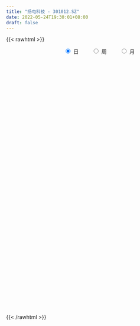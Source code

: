 ```yaml
---
title: "扬电科技 - 301012.SZ"
date: 2022-05-24T19:30:01+08:00
draft: false
---
```

{{< rawhtml >}}
    <div style="text-align: center">
        <label style="padding: 1rem;"><input style="margin-right: .5rem" type="radio" name="period" value="D" checked onclick="period_change(this)">日</label>
        <label style="padding: 1rem;"><input style="margin-right: .5rem" type="radio" name="period" value="W" onclick="period_change(this)">周</label>
        <label style="padding: 1rem;"><input style="margin-right: .5rem" type="radio" name="period" value="M" onclick="period_change(this)">月</label>
    </div>
    <div id="chart" style="height: 700px;"></div> 
    <script type="text/javascript">
        const D_v = [143900.14,116211.25,126401.83,94929.62,76653.16,77093.79,52822.18,48858.93,41041.97,36169.86,56477.79,61753.78,47436.04,22074.42,21219.68,37648.45,29619.94,44436.53,37160.94,24233.4,27175.3,17821.99,25323.84,27178.81,22012.95,19363.16,18751.81,16449.76,78122.87,100288.6,60754.14,56015.11,56605.85,35760.49,37232.15,63352.6,72353.15,47938.43,48293.23,41862.35,79172.33,78426.66,73593.91,55018.95,43973.96,40602.91,38774.18,41066.41,27732.24,23368.53,31635.35,19730.24,42132.68,40431.32,34692.53,23263.71,27248.14,24488.57,67867.35,75087.43,63926.79,43044.9,69515.2,51842.66,38876.84,46330.58,84875.74,116227.53,71704.43,56185.38,55254.19,44543.65,31715.92,30885.01,27147.43,47795.3,28936.54,20618.21,45985.13,37823.65,56658.94,40350.98,37652.91,32907.42,37990.74,72764.06,51093.21,46147.52,60986.96,37126.2,46437.59,37629.05,28355.86,46503.28,57349.12,42577.98,47185.8,57282.67,40878.0,79968.64,80924.21,62085.99,60611.01,90556.82,80221.75,71226.14,102716.0,87380.35,87535.76,60765.48,68520.78,69047.33,41475.79,44734.16,32529.42,31515.84,34416.0,40310.32,73612.47,96118.56,53117.44,61063.12,44457.99,34126.36,37127.57,40113.75,28592.74,33322.82,31044.57,23952.94,20660.3,24888.08,25672.15,23830.08,19100.87,15640.56,9798.03,11246.3,24997.52,21051.0,18200.49,18855.86,41049.42,29325.13,33866.88,51527.28,43083.2,29539.61,46956.59,43302.76,31631.92,26656.33,37633.09,41012.82,48128.05,47490.32,26594.57,29676.02,34350.6,27082.98,21262.3,29007.17,25340.07,22035.12,40141.53,31480.42,24332.3,20771.53,15851.62,22547.1,16699.0,16502.97,18164.31,15012.53,14921.48,15232.79,12013.88,15790.99,18900.7,23026.73,11735.35,20234.05,11428.11,14161.92,12162.44,11277.4,10714.59,10483.53,9935.0,14069.77,11056.5,12076.63,20380.25,33365.97,37429.01,37216.66,33176.51,20822.46,25104.04,14578.11,31440.86,20386.2,20672.93,30911.28,39282.44,34163.49,36495.67,37998.51,43048.52,44741.33,34183.53,29627.28,50560.02,44160.78,34173.5,56791.32,58633.64,35794.76,31715.3,25834.76,27097.14,20962.42,39790.92]
const D_histogram = [0.0,-0.5011473504,-0.3968583133,-0.5213263883,-0.8343157482,-1.2369595407,-1.4700215718,-1.5436556083,-1.4679546317,-1.422169642,-1.1631529292,-0.8622770884,-0.715172204,-0.5953905176,-0.4530863644,-0.2400472387,-0.1448477374,0.0539546414,0.1568645574,0.1671727187,0.1057868789,0.1055963373,0.0537460651,-0.0711882316,-0.0753873253,-0.1245055134,-0.2065648461,-0.1739595296,0.2425026888,0.6746747974,0.8135919464,0.9372279554,1.0592230077,1.0312940207,1.0154866561,1.0732845996,1.1806561554,1.1770627915,0.9505019783,0.8205992806,0.8396291061,0.7497931282,0.8258637907,0.6823033125,0.5592452252,0.3516908378,0.0776930943,-0.2224873682,-0.4668036931,-0.5342349652,-0.6904599836,-0.7142693778,-0.5305898099,-0.3940263118,-0.2314795736,-0.1332393981,-0.0024663208,-0.0256159021,0.2399960553,0.482378274,0.6823806693,0.6724874813,0.8554151946,0.809528766,0.7456010157,0.428763348,0.6644022061,0.9299855627,0.8996480858,0.5292725112,0.3715102446,0.1067314118,-0.1484473617,-0.3998098948,-0.5379065265,-0.5284069144,-0.626913951,-0.6426158654,-0.4926845751,-0.3513882794,-0.101756599,-0.0110316794,0.0173866859,0.0892837714,-0.0893624335,0.146170781,0.2051613303,0.2862082285,0.3144095634,0.3232158664,0.2467130081,0.1736737015,0.0330138983,0.1094319867,0.2889943993,0.2983554654,0.380075209,0.3447128033,0.1663492158,0.5835892482,0.8376923816,0.8838978245,0.8768618135,1.1869648717,1.4113441893,2.2139851658,2.77667635,3.0378847614,2.521516328,1.8816792342,1.3955686188,0.4734797857,-0.2632575862,-0.9948770802,-1.4693516354,-1.7359622031,-1.8110545899,-1.8828510696,-1.5522713795,-0.8731196432,-0.5102429101,-0.2934209867,-0.5207822108,-0.8892795607,-1.1892561493,-1.1272937589,-1.2485952363,-1.3825951397,-1.5150102551,-1.6277668528,-1.5587432546,-1.5083025524,-1.5343011209,-1.5600501879,-1.4559291885,-1.4139104924,-1.2754410906,-1.1636479534,-0.9323288151,-0.7424400153,-0.6281668177,-0.4136607024,-0.1421716299,-0.1475221332,-0.3525195871,-0.1381225121,0.1225407402,0.2371513502,0.5134784912,0.5775012295,0.5419908967,0.5956309962,0.8092396782,0.9999029947,1.2587948359,1.1090866476,0.9110958237,0.8516079474,0.6782532309,0.5187558915,0.3190909431,0.3395912607,0.1886753949,0.1141860571,-0.2112198304,-0.2942920333,-0.387280781,-0.406226971,-0.4188759698,-0.4909074631,-0.5653397635,-0.6443636066,-0.7582172211,-0.8002489251,-0.7422911056,-0.653570482,-0.665898822,-0.7655065109,-0.7472906957,-0.5787063551,-0.4157174309,-0.1625855263,-0.026322291,0.0964685427,0.1360202467,0.1375765773,0.1053694893,0.020971526,0.0330460206,0.0666780458,0.0348470653,0.0845726407,0.1749714744,0.3525812513,0.5951223177,0.6395052935,0.6329558736,0.5704604068,0.2481754756,-0.0161970336,-0.0081495295,-0.0093214884,-0.0403890047,0.1063806611,0.2961797104,0.3526844525,0.32952235,0.4160829227,0.5073449419,0.6994063373,0.7404911176,0.7875364442,0.6576645545,0.5304738144,0.4358853064,0.4949653209,0.6805215474,0.7226700099,0.6104754075,0.5029259505,0.4219249302,0.2849054907,0.2041857125]
const D_fast = [0.0,-0.626434188,-0.6213597292,-0.8761594013,-1.3977276983,-2.1096113759,-2.7101788,-3.1697267386,-3.4610144199,-3.7707718406,-3.8025433601,-3.7172367915,-3.7489249581,-3.7779909011,-3.748958339,-3.5959310229,-3.536943456,-3.3246524168,-3.1825263615,-3.1304250205,-3.1653641407,-3.1391555978,-3.1775693538,-3.3203007084,-3.3433466334,-3.4235911999,-3.5572917441,-3.56817631,-3.0910884195,-2.4902476115,-2.1479324758,-1.789989478,-1.4031886738,-1.1732941556,-0.9352298561,-0.6091107628,-0.2065751681,0.0840971659,0.0951618472,0.1704089697,0.3993460717,0.4969583759,0.779494986,0.806510336,0.823263555,0.703631877,0.4490574071,0.0932551026,-0.2677621457,-0.468752159,-0.7975921734,-0.999968912,-0.9489367965,-0.9108798765,-0.8062030317,-0.7412727056,-0.6111162085,-0.6406697654,-0.3150587941,0.047917993,0.4185155557,0.576744238,0.97352575,1.1300215129,1.2524940165,1.0428471857,1.4445865955,1.9426663427,2.1372408872,1.8991834405,1.834298735,1.5962027551,1.3039121412,0.9525971344,0.6800238711,0.5574217546,0.3021862302,0.1258303495,0.152590496,0.2060397219,0.4302322525,0.5181992522,0.550964289,0.6451823174,0.4441955041,0.7162714139,0.8265522958,0.9791512511,1.0859549768,1.1755652465,1.1607406401,1.1311197589,0.9987134302,1.1024895154,1.3543005278,1.4382504603,1.6149890062,1.6658048013,1.5290285176,2.0921658622,2.555692091,2.82287199,3.0350514323,3.6418957084,4.2191110734,5.5752483414,6.832108613,7.8527882148,7.9667988634,7.7973815782,7.6601631174,6.8564442308,6.0538924624,5.0735536983,4.2317412342,3.5311401158,3.0032840815,2.4607748343,2.4032866796,2.8641585051,3.0994745107,3.2429411874,2.8853844105,2.2945671705,1.6972765445,1.4774154952,1.0439652087,0.5643165204,0.0531488413,-0.4665494696,-0.7872116851,-1.113846621,-1.5234204697,-1.9391820837,-2.1990433815,-2.5105023084,-2.6908931793,-2.8700120305,-2.8717750959,-2.8674962999,-2.9102648067,-2.799173867,-2.5632277021,-2.6054587386,-2.8985860893,-2.7187196423,-2.427421205,-2.2535227574,-1.8488259936,-1.6404279479,-1.5404405566,-1.3378927081,-0.9219741064,-0.4813350412,0.0922555089,0.2198189825,0.2496021145,0.4030162251,0.3992248163,0.3694164497,0.2495242372,0.3549223699,0.2511753529,0.2052325293,-0.1729783158,-0.329623527,-0.5194324699,-0.6399354027,-0.757303394,-0.952061753,-1.1678289943,-1.407943739,-1.7113516588,-1.9534455941,-2.0810605509,-2.1557325479,-2.3345355933,-2.62551991,-2.7941267687,-2.7702190168,-2.7111594504,-2.4986739273,-2.3689912648,-2.2220832954,-2.1485265297,-2.1125760548,-2.1184407705,-2.1975958523,-2.1772598525,-2.126958316,-2.1500775301,-2.0792087945,-1.9450670922,-1.6793120025,-1.2879903567,-1.0837310575,-0.932041509,-0.8519218741,-1.1121629364,-1.380584704,-1.3745745822,-1.3780769132,-1.4192416807,-1.2458768497,-0.9820328727,-0.8373570176,-0.7781385326,-0.5875572291,-0.3694589745,-0.0025459947,0.2236615649,0.4675910026,0.5021352515,0.507562965,0.5219457837,0.7047671284,1.0604537417,1.2832697067,1.3236939561,1.3418759868,1.366356199,1.3005631322,1.2708897821]
const D_slow = [0.0,-0.1252868376,-0.2245014159,-0.354833013,-0.5634119501,-0.8726518352,-1.2401572282,-1.6260711303,-1.9930597882,-2.3486021987,-2.639390431,-2.8549597031,-3.0337527541,-3.1826003835,-3.2958719746,-3.3558837843,-3.3920957186,-3.3786070583,-3.3393909189,-3.2975977392,-3.2711510195,-3.2447519352,-3.2313154189,-3.2491124768,-3.2679593081,-3.2990856865,-3.350726898,-3.3942167804,-3.3335911082,-3.1649224089,-2.9615244223,-2.7272174334,-2.4624116815,-2.2045881763,-1.9507165123,-1.6823953624,-1.3872313235,-1.0929656256,-0.8553401311,-0.6501903109,-0.4402830344,-0.2528347523,-0.0463688047,0.1242070235,0.2640183298,0.3519410392,0.3713643128,0.3157424708,0.1990415475,0.0654828062,-0.1071321897,-0.2856995342,-0.4183469866,-0.5168535646,-0.574723458,-0.6080333075,-0.6086498877,-0.6150538633,-0.5550548494,-0.4344602809,-0.2638651136,-0.0957432433,0.1181105554,0.3204927469,0.5068930008,0.6140838378,0.7801843893,1.01268078,1.2375928014,1.3699109293,1.4627884904,1.4894713434,1.4523595029,1.3524070292,1.2179303976,1.085828669,0.9291001812,0.7684462149,0.6452750711,0.5574280013,0.5319888515,0.5292309317,0.5335776031,0.555898546,0.5335579376,0.5701006329,0.6213909654,0.6929430226,0.7715454134,0.85234938,0.914027632,0.9574460574,0.965699532,0.9930575287,1.0653061285,1.1398949949,1.2349137971,1.3210919979,1.3626793019,1.5085766139,1.7179997093,1.9389741655,2.1581896188,2.4549308368,2.8077668841,3.3612631755,4.055432263,4.8149034534,5.4452825354,5.915702344,6.2645944986,6.3829644451,6.3171500485,6.0684307785,5.7010928696,5.2671023189,4.8143386714,4.343625904,3.9555580591,3.7372781483,3.6097174208,3.5363621741,3.4061666214,3.1838467312,2.8865326939,2.6047092541,2.2925604451,1.9469116601,1.5681590964,1.1612173832,0.7715315695,0.3944559314,0.0108806512,-0.3791318958,-0.7431141929,-1.096591816,-1.4154520887,-1.706364077,-1.9394462808,-2.1250562846,-2.282097989,-2.3855131646,-2.4210560721,-2.4579366054,-2.5460665022,-2.5805971302,-2.5499619452,-2.4906741076,-2.3623044848,-2.2179291774,-2.0824314533,-1.9335237042,-1.7312137847,-1.481238036,-1.166539327,-0.8892676651,-0.6614937092,-0.4485917223,-0.2790284146,-0.1493394417,-0.0695667059,0.0153311092,0.062499958,0.0910464722,0.0382415146,-0.0353314937,-0.1321516889,-0.2337084317,-0.3384274241,-0.4611542899,-0.6024892308,-0.7635801324,-0.9531344377,-1.153196669,-1.3387694454,-1.5021620659,-1.6686367714,-1.8600133991,-2.046836073,-2.1915126618,-2.2954420195,-2.3360884011,-2.3426689738,-2.3185518381,-2.2845467765,-2.2501526321,-2.2238102598,-2.2185673783,-2.2103058731,-2.1936363617,-2.1849245954,-2.1637814352,-2.1200385666,-2.0318932538,-1.8831126744,-1.723236351,-1.5649973826,-1.4223822809,-1.360338412,-1.3643876704,-1.3664250528,-1.3687554249,-1.378852676,-1.3522575108,-1.2782125831,-1.19004147,-1.1076608825,-1.0036401518,-0.8768039164,-0.701952332,-0.5168295527,-0.3199454416,-0.155529303,-0.0229108494,0.0860604772,0.2098018075,0.3799321943,0.5605996968,0.7132185486,0.8389500363,0.9444312688,1.0156576415,1.0667040696]
const D_data = [['2021-06-22', 40.0918, 48.7428, 38.1161, 57.8727],['2021-06-23', 42.9056, 40.89, 40.3113, 44.7815],['2021-06-24', 39.0341, 47.0166, 39.0341, 47.7749],['2021-06-25', 42.4067, 43.6839, 40.3213, 45.4001],['2021-06-28', 41.828, 39.523, 38.9443, 42.5664],['2021-06-29', 38.1561, 35.5219, 35.3422, 38.2758],['2021-06-30', 35.7314, 34.6837, 34.1848, 35.7314],['2021-07-01', 34.4342, 34.4342, 33.4364, 35.3921],['2021-07-02', 34.524, 34.8433, 33.6061, 35.3722],['2021-07-05', 34.524, 33.3267, 33.1371, 34.524],['2021-07-06', 33.187, 35.432, 33.187, 36.1804],['2021-07-07', 34.7336, 36.2702, 34.4841, 37.3778],['2021-07-08', 35.2724, 34.5041, 33.7557, 35.7813],['2021-07-09', 33.9453, 33.9154, 33.7657, 34.2946],['2021-07-12', 33.6659, 34.0251, 33.6659, 34.1948],['2021-07-13', 34.0251, 35.1227, 33.8555, 35.2125],['2021-07-14', 34.8034, 33.8455, 33.8356, 34.8034],['2021-07-15', 33.8455, 35.4221, 33.626, 35.6216],['2021-07-16', 35.0529, 34.6438, 34.524, 36.3301],['2021-07-19', 34.3943, 33.4464, 33.2568, 34.3943],['2021-07-20', 33.5362, 32.0495, 31.83, 33.646],['2021-07-21', 32.0395, 32.269, 31.8799, 32.728],['2021-07-22', 32.3788, 31.0816, 31.0317, 32.3788],['2021-07-23', 31.3011, 29.2157, 29.1159, 31.3011],['2021-07-26', 28.9563, 29.8543, 28.9463, 30.1038],['2021-07-27', 30.2335, 28.5971, 28.4973, 30.7124],['2021-07-28', 27.9485, 27.2201, 26.0726, 28.2079],['2021-07-29', 27.2301, 27.8886, 27.2301, 28.2279],['2021-07-30', 27.749, 33.4664, 27.729, 33.4664],['2021-08-02', 34.0551, 35.8711, 32.2491, 38.7647],['2021-08-03', 34.3045, 33.9054, 32.9276, 34.6238],['2021-08-04', 33.6959, 34.7236, 33.2269, 35.921],['2021-08-05', 33.9254, 35.8012, 32.9475, 36.38],['2021-08-06', 35.4221, 34.6837, 33.9553, 35.452],['2021-08-09', 34.993, 35.2425, 33.6859, 35.8112],['2021-08-10', 34.9132, 36.8589, 34.9132, 38.6949],['2021-08-11', 36.1704, 38.615, 35.1427, 39.7925],['2021-08-12', 37.9066, 38.2758, 37.1084, 38.6749],['2021-08-13', 37.8068, 35.5717, 35.5019, 39.1938],['2021-08-16', 34.7535, 36.4199, 33.9054, 36.5596],['2021-08-17', 35.921, 38.5751, 35.5219, 39.5729],['2021-08-18', 38.1261, 37.6073, 37.5274, 43.7039],['2021-08-19', 37.1782, 40.2614, 35.921, 40.5707],['2021-08-20', 38.5751, 37.9365, 37.6971, 39.6927],['2021-08-23', 37.6172, 37.9964, 36.1704, 37.9964],['2021-08-24', 37.9964, 36.4498, 36.2902, 39.0341],['2021-08-25', 36.3201, 34.534, 34.4941, 36.38],['2021-08-26', 34.4243, 32.6382, 32.6182, 35.1726],['2021-08-27', 31.9397, 31.6204, 31.5905, 33.2169],['2021-08-30', 31.4907, 32.6083, 31.2912, 32.728],['2021-08-31', 32.6083, 30.3931, 30.0938, 33.0174],['2021-09-01', 30.2435, 30.9719, 30.0339, 31.0617],['2021-09-02', 30.912, 33.4564, 30.6127, 33.4963],['2021-09-03', 32.9276, 33.2967, 32.4586, 35.4121],['2021-09-06', 33.4265, 34.105, 33.4265, 36.5795],['2021-09-07', 33.3267, 33.7757, 33.1072, 34.2746],['2021-09-08', 33.7757, 34.6637, 33.2668, 35.4221],['2021-09-09', 34.2247, 32.9276, 32.8378, 34.3544],['2021-09-10', 32.9375, 37.2081, 32.9375, 37.8966],['2021-09-13', 35.9409, 38.5153, 35.472, 39.9122],['2021-09-14', 39.6029, 39.6029, 37.2281, 40.9],['2021-09-15', 38.0663, 38.0064, 37.3179, 39.1439],['2021-09-16', 37.4476, 41.5087, 37.2181, 42.4067],['2021-09-17', 40.4111, 39.7126, 38.9244, 42.9655],['2021-09-22', 38.9144, 39.8723, 37.6971, 41.7881],['2021-09-23', 39.9122, 36.2203, 36.0208, 40.4111],['2021-09-24', 36.2203, 43.4644, 35.4221, 43.4644],['2021-09-27', 43.4644, 45.9689, 41.4688, 51.836],['2021-09-28', 45.011, 43.7937, 42.2471, 46.3381],['2021-09-29', 42.257, 39.2038, 38.9244, 42.4267],['2021-09-30', 39.8324, 40.9998, 38.3157, 42.3668],['2021-10-08', 40.9998, 38.9144, 38.2359, 41.5685],['2021-10-11', 38.9842, 37.8168, 36.1305, 39.1239],['2021-10-12', 37.8567, 36.4698, 35.5817, 38.1361],['2021-10-13', 36.2203, 36.6394, 35.7414, 37.0285],['2021-10-14', 36.5197, 37.8767, 33.9553, 37.8767],['2021-10-15', 37.8667, 35.9609, 35.9509, 37.8966],['2021-10-18', 35.7015, 36.3001, 35.5717, 37.278],['2021-10-19', 36.0208, 38.3856, 36.0208, 38.4754],['2021-10-20', 37.7769, 38.8146, 37.6172, 39.2636],['2021-10-21', 38.8346, 41.1295, 38.166, 41.4688],['2021-10-22', 40.2714, 40.0918, 39.533, 42.3867],['2021-10-25', 40.1816, 39.7126, 39.6129, 41.6284],['2021-10-26', 39.2636, 40.6506, 38.4155, 40.7903],['2021-10-27', 40.1716, 37.2979, 37.1483, 40.2115],['2021-10-28', 37.1183, 42.746, 37.0385, 43.7537],['2021-10-29', 42.1273, 41.5586, 40.1417, 43.1551],['2021-11-01', 41.5486, 42.5065, 39.9122, 42.5065],['2021-11-02', 41.7781, 42.4865, 41.0696, 44.2327],['2021-11-03', 41.7082, 42.716, 39.9222, 42.716],['2021-11-04', 43.5642, 41.818, 41.6683, 44.5021],['2021-11-05', 41.1594, 41.7581, 40.5707, 43.0054],['2021-11-08', 41.4887, 40.5508, 39.9321, 41.4887],['2021-11-09', 40.9399, 43.2948, 40.5707, 43.3047],['2021-11-10', 42.9056, 45.5897, 42.5564, 45.7394],['2021-11-11', 44.9012, 44.3624, 44.083, 45.5897],['2021-11-12', 44.4123, 45.9589, 44.4123, 46.4777],['2021-11-15', 45.6995, 45.0908, 45.0908, 48.9922],['2021-11-16', 44.2227, 43.1151, 42.1473, 44.9012],['2021-11-17', 42.8158, 51.7362, 42.4067, 51.7362],['2021-11-18', 51.9058, 52.3149, 50.3393, 54.3105],['2021-11-19', 52.3848, 51.4768, 49.2916, 53.7817],['2021-11-22', 51.7062, 51.9158, 50.1896, 54.7496],['2021-11-23', 51.3869, 57.8727, 49.9002, 62.2331],['2021-11-24', 57.8727, 59.6687, 56.5256, 64.8573],['2021-11-25', 62.3628, 71.6025, 60.0878, 71.6025],['2021-11-26', 71.8419, 74.8354, 67.5314, 84.6937],['2021-11-29', 73.169, 76.2622, 69.5769, 79.8144],['2021-11-30', 74.7555, 68.7887, 67.0525, 74.7555],['2021-12-01', 67.1622, 66.6833, 65.7354, 68.4394],['2021-12-02', 66.1245, 67.741, 63.9892, 67.8008],['2021-12-03', 66.2143, 60.1078, 59.8284, 66.354],['2021-12-06', 59.0301, 58.9204, 58.0224, 60.7563],['2021-12-07', 59.2995, 55.3782, 54.4203, 59.2995],['2021-12-08', 55.5278, 55.1786, 54.8793, 56.366],['2021-12-09', 55.2784, 55.2684, 54.4901, 55.9669],['2021-12-10', 54.8992, 56.0367, 54.8892, 56.2463],['2021-12-13', 57.0744, 54.8493, 53.183, 57.0844],['2021-12-14', 55.2385, 59.8084, 55.2385, 59.8683],['2021-12-15', 59.4592, 66.4937, 57.8427, 69.7466],['2021-12-16', 64.4981, 65.3263, 61.8639, 65.436],['2021-12-17', 63.8595, 65.2564, 63.6899, 71.5426],['2021-12-20', 64.2686, 59.8284, 57.9924, 64.2686],['2021-12-21', 58.8705, 56.346, 55.8771, 59.7486],['2021-12-22', 56.5256, 54.989, 54.9092, 57.3438],['2021-12-23', 54.989, 58.3416, 53.8815, 58.4714],['2021-12-24', 57.8727, 55.2784, 55.2784, 58.2718],['2021-12-27', 55.0589, 53.6719, 45.899, 57.4736],['2021-12-28', 53.7717, 52.0555, 51.0876, 54.8394],['2021-12-29', 52.1453, 50.5687, 50.4889, 52.5344],['2021-12-30', 50.9778, 51.5865, 50.6885, 52.0655],['2021-12-31', 52.4845, 50.5288, 49.99, 52.4845],['2022-01-04', 50.5887, 48.4434, 48.2938, 51.0776],['2022-01-05', 48.5033, 47.0365, 45.9489, 48.6131],['2022-01-06', 46.4777, 47.5853, 46.4777, 48.5432],['2022-01-07', 47.8946, 45.919, 45.7094, 48.0443],['2022-01-10', 45.919, 46.358, 45.4999, 46.4478],['2022-01-11', 46.3381, 45.4999, 45.2305, 46.6075],['2022-01-12', 46.8669, 46.827, 46.2582, 48.7927],['2022-01-13', 46.797, 46.4877, 46.0587, 47.725],['2022-01-14', 46.8968, 45.4999, 45.3203, 47.3758],['2022-01-17', 45.4001, 46.8968, 45.2006, 47.3658],['2022-01-18', 46.817, 48.3636, 46.0088, 49.7605],['2022-01-19', 47.2161, 45.1507, 44.6318, 47.4656],['2022-01-20', 44.6917, 41.5187, 40.7903, 44.9012],['2022-01-21', 41.4887, 46.2383, 40.1118, 47.715],['2022-01-24', 47.3359, 47.735, 44.4322, 49.7705],['2022-01-25', 47.8148, 46.7072, 45.899, 48.6929],['2022-01-26', 46.9866, 49.7505, 46.1984, 50.7783],['2022-01-27', 48.7428, 48.1241, 47.4955, 51.2772],['2022-01-28', 47.0166, 47.0964, 44.4622, 49.2417],['2022-02-07', 48.1341, 48.4334, 48.1341, 49.7106],['2022-02-08', 47.9445, 51.4668, 46.7472, 52.4546],['2022-02-09', 50.7384, 52.7739, 49.9002, 53.5622],['2022-02-10', 52.1153, 55.5678, 51.2473, 56.2363],['2022-02-11', 54.6797, 51.5466, 51.3869, 56.6753],['2022-02-14', 50.1596, 50.6985, 48.8924, 52.6741],['2022-02-15', 50.8781, 52.3648, 50.8781, 53.5821],['2022-02-16', 52.3648, 50.8681, 49.1219, 52.5843],['2022-02-17', 50.4191, 50.5887, 49.7306, 51.9856],['2022-02-18', 49.7406, 49.4313, 48.5232, 50.3792],['2022-02-21', 49.7007, 51.9657, 49.1918, 52.2351],['2022-02-22', 51.1674, 49.6807, 49.5011, 51.5167],['2022-02-23', 49.8004, 50.1596, 49.3514, 50.6386],['2022-02-24', 49.4911, 45.899, 44.6418, 51.6863],['2022-02-25', 46.3879, 47.6252, 46.1385, 50.5388],['2022-02-28', 48.8924, 46.7372, 45.7394, 48.9423],['2022-03-01', 46.9966, 47.0166, 46.6174, 48.6629],['2022-03-02', 46.6474, 46.6374, 45.7793, 47.2261],['2022-03-03', 47.4456, 45.2405, 45.001, 47.5953],['2022-03-04', 45.4799, 44.3125, 44.093, 45.8491],['2022-03-07', 43.7837, 43.2548, 42.9555, 44.4422],['2022-03-08', 43.5342, 41.6085, 40.9699, 43.9932],['2022-03-09', 41.9078, 41.3091, 39.4233, 42.3468],['2022-03-10', 41.9178, 41.808, 41.5087, 42.7559],['2022-03-11', 40.91, 41.828, 40.3213, 41.9677],['2022-03-14', 41.7082, 40.012, 40.012, 41.7082],['2022-03-15', 40.3712, 37.7869, 37.1183, 40.4809],['2022-03-16', 39.4133, 38.1561, 36.5197, 39.4133],['2022-03-17', 38.2558, 39.7126, 38.2558, 40.5508],['2022-03-18', 39.3634, 39.8224, 39.1539, 40.0918],['2022-03-21', 39.9521, 41.5187, 39.3933, 41.808],['2022-03-22', 41.4089, 40.7005, 40.4111, 41.4588],['2022-03-23', 40.451, 40.93, 40.451, 41.798],['2022-03-24', 40.2614, 40.0918, 39.8224, 40.91],['2022-03-25', 40.0918, 39.5131, 39.3135, 40.7903],['2022-03-28', 39.1139, 38.7847, 37.9166, 39.5131],['2022-03-29', 39.3035, 37.5474, 37.3179, 39.3035],['2022-03-30', 37.4875, 38.2658, 37.4875, 38.8944],['2022-03-31', 38.2658, 38.3856, 36.9188, 39.3933],['2022-04-01', 38.0862, 37.2979, 37.2979, 38.7248],['2022-04-06', 37.2181, 38.1062, 36.5197, 38.2259],['2022-04-07', 37.8667, 38.7947, 37.6073, 39.084],['2022-04-08', 39.0341, 40.5308, 38.3756, 41.3191],['2022-04-11', 40.0319, 42.5863, 37.5973, 42.6063],['2022-04-12', 40.91, 41.1195, 39.1638, 41.7082],['2022-04-13', 40.012, 40.8601, 39.8124, 42.4267],['2022-04-14', 40.5707, 40.2415, 39.9621, 41.8779],['2022-04-15', 40.1616, 36.0706, 35.9709, 40.2115],['2022-04-18', 35.911, 35.1028, 33.9353, 35.911],['2022-04-19', 34.9232, 37.6172, 34.8433, 40.91],['2022-04-20', 37.1982, 37.3179, 36.9387, 38.5153],['2022-04-21', 37.3279, 36.6394, 36.4199, 38.8046],['2022-04-22', 36.6793, 39.0142, 36.6793, 39.6129],['2022-04-25', 38.2858, 40.441, 38.1361, 40.7703],['2022-04-26', 39.1738, 39.523, 38.4155, 40.6107],['2022-04-27', 37.4177, 38.7248, 31.9697, 39.7925],['2022-04-28', 39.0142, 40.4211, 38.0663, 40.7903],['2022-04-29', 40.8202, 41.1994, 39.2536, 42.4666],['2022-05-05', 41.3291, 43.6041, 40.4909, 44.4821],['2022-05-06', 42.2071, 42.8358, 41.5785, 43.3147],['2022-05-09', 42.1074, 43.7039, 41.9078, 43.7039],['2022-05-10', 42.9655, 41.808, 41.7781, 45.46],['2022-05-11', 40.91, 41.6085, 40.5907, 43.4544],['2022-05-12', 40.92, 41.808, 39.9321, 42.257],['2022-05-13', 41.808, 44.0331, 41.0198, 45.0509],['2022-05-16', 44.4023, 46.797, 42.726, 47.4456],['2022-05-17', 46.0786, 46.2483, 44.7515, 46.4977],['2022-05-18', 46.0, 44.75, 44.73, 47.37],['2022-05-19', 43.88, 44.77, 43.15, 45.59],['2022-05-20', 44.79, 45.09, 43.38, 45.36],['2022-05-23', 44.87, 44.22, 44.0, 44.94],['2022-05-24', 44.22, 44.68, 43.56, 46.49]]
const W_v = [481442.84,296470.03,223911.89,170085.54,121733.34,154700.55,309424.1899999999,269169.56,328074.2,192149.7,157298.12,177560.3,303416.98,170083.16,299371.53,44543.65,166480.2,201436.91,232408.34,228327.32,221972.04,321139.51,405331.72,373249.7,184671.21,324221.91,184418.41,133868.71,84243.66,85293.34,174624.57,194514.08,200920.61,138966.47,148004.31,100201.55,79834.08,81467.65,69263.92,56259.39,65822.85,153748.68,117989.38,190988.63,78924.86,215312.9,179075.6,60753.34]
const W_histogram = [0.0,-0.5641864387,-0.9461624983,-1.0860511136,-1.4572889337,-1.3330711925,-1.0953693659,-0.8175172239,-0.4329558976,-0.5546786256,-0.476028963,-0.1321888864,0.2703589531,0.7675850275,0.8996225659,0.8179946153,0.5494598583,0.6287100993,0.7503412149,0.809573433,1.0800986168,1.5504692426,3.2564594764,3.2094868777,2.7390113822,2.8697006238,2.1386443371,1.2345756972,0.2755668997,-0.4007918873,-0.7897528466,-0.9687494583,-0.7753137803,-0.775812751,-0.8763393897,-1.1284419979,-1.4069081153,-1.653531808,-1.7552462277,-1.8784318088,-1.6566511658,-1.717458311,-1.4757907417,-1.1022421853,-0.6981261148,-0.3224665162,0.0074393864,0.1977424594]
const W_fast = [0.0,-0.7052330484,-1.3237497326,-1.7351511263,-2.4707111798,-2.6797612367,-2.7159017516,-2.6424289156,-2.3661065636,-2.6264989481,-2.6668565262,-2.3560636712,-1.8859260934,-1.1968037621,-0.8398605822,-0.7169898791,-0.8481596715,-0.6117319057,-0.3025154863,-0.04088991,0.499659928,1.3576478645,3.8777529673,4.6331520881,4.8474294382,5.6955438357,5.4991486333,4.9037239177,4.0136068451,3.2370500863,2.6506509153,2.229466939,2.229074172,2.0346220135,1.7150105273,1.1807974196,0.5506042735,-0.1094023712,-0.6499283478,-1.2427218811,-1.4351040296,-1.9252757525,-2.0525558687,-1.9545678586,-1.7249833167,-1.4299403473,-1.098174598,-0.8584359102]
const W_slow = [0.0,-0.1410466097,-0.3775872343,-0.6491000127,-1.0134222461,-1.3466900442,-1.6205323857,-1.8249116917,-1.9331506661,-2.0718203225,-2.1908275632,-2.2238747848,-2.1562850465,-1.9643887897,-1.7394831482,-1.5349844944,-1.3976195298,-1.240442005,-1.0528567012,-0.850463343,-0.5804386888,-0.1928213781,0.621293491,1.4236652104,2.108418056,2.8258432119,3.3605042962,3.6691482205,3.7380399454,3.6378419736,3.4404037619,3.1982163973,3.0043879523,2.8104347645,2.5913499171,2.3092394176,1.9575123888,1.5441294368,1.1053178799,0.6357099277,0.2215471362,-0.2078174415,-0.576765127,-0.8523256733,-1.026857202,-1.107473831,-1.1056139844,-1.0561783696]
const W_data = [['2021-06-25', 40.0918, 43.6839, 38.1161, 57.8727],['2021-07-02', 41.828, 34.8433, 33.4364, 42.5664],['2021-07-09', 34.524, 33.9154, 33.1371, 37.3778],['2021-07-16', 33.6659, 34.6438, 33.626, 36.3301],['2021-07-23', 34.3943, 29.2157, 29.1159, 34.3943],['2021-07-30', 28.9563, 33.4664, 26.0726, 33.4664],['2021-08-06', 34.0551, 34.6837, 32.2491, 38.7647],['2021-08-13', 34.993, 35.5717, 33.6859, 39.7925],['2021-08-20', 34.7535, 37.9365, 33.9054, 43.7039],['2021-08-27', 37.6172, 31.6204, 31.5905, 39.0341],['2021-09-03', 31.4907, 33.2967, 30.0339, 35.4121],['2021-09-10', 33.4265, 37.2081, 32.8378, 37.8966],['2021-09-17', 35.9409, 39.7126, 35.472, 42.9655],['2021-09-24', 38.9144, 43.4644, 35.4221, 43.4644],['2021-09-30', 43.4644, 40.9998, 38.3157, 51.836],['2021-10-08', 40.9998, 38.9144, 38.2359, 41.5685],['2021-10-15', 38.9842, 35.9609, 33.9553, 39.1239],['2021-10-22', 35.7015, 40.0918, 35.5717, 42.3867],['2021-10-29', 40.1816, 41.5586, 37.0385, 43.7537],['2021-11-05', 41.5486, 41.7581, 39.9122, 44.5021],['2021-11-12', 41.4887, 45.9589, 39.9321, 46.4777],['2021-11-19', 45.6995, 51.4768, 42.1473, 54.3105],['2021-11-26', 51.7062, 74.8354, 49.9002, 84.6937],['2021-12-03', 73.169, 60.1078, 59.8284, 79.8144],['2021-12-10', 59.0301, 56.0367, 54.4203, 60.7563],['2021-12-17', 57.0744, 65.2564, 53.183, 71.5426],['2021-12-24', 64.2686, 55.2784, 53.8815, 64.2686],['2021-12-31', 55.0589, 50.5288, 45.899, 57.4736],['2022-01-07', 50.5887, 45.919, 45.7094, 51.0776],['2022-01-14', 45.919, 45.4999, 45.2305, 48.7927],['2022-01-21', 45.4001, 46.2383, 40.1118, 49.7605],['2022-01-28', 47.3359, 47.0964, 44.4322, 51.2772],['2022-02-11', 48.1341, 51.5466, 46.7472, 56.6753],['2022-02-18', 50.1596, 49.4313, 48.5232, 53.5821],['2022-02-25', 49.7007, 47.6252, 44.6418, 52.2351],['2022-03-04', 48.8924, 44.3125, 44.093, 48.9423],['2022-03-11', 43.7837, 41.828, 39.4233, 44.4422],['2022-03-18', 41.7082, 39.8224, 36.5197, 41.7082],['2022-03-25', 39.9521, 39.5131, 39.3135, 41.808],['2022-04-01', 39.1139, 37.2979, 36.9188, 39.5131],['2022-04-08', 37.2181, 40.5308, 36.5197, 41.3191],['2022-04-15', 40.0319, 36.0706, 35.9709, 42.6063],['2022-04-22', 35.911, 39.0142, 33.9353, 40.91],['2022-04-29', 38.2858, 41.1994, 31.9697, 42.4666],['2022-05-06', 41.3291, 42.8358, 40.4909, 44.4821],['2022-05-13', 42.1074, 44.0331, 39.9321, 45.46],['2022-05-20', 44.4023, 45.09, 42.726, 47.4456],['2022-05-27', 44.87, 44.68, 43.56, 46.49]]
const M_v = [688011.9700000001,760332.2200000001,1153821.53,1052726.21,644869.1,1351686.7,1025513.8299999998,538675.65,512223.6899999999,351637.7900000001,539606.04,534066.7000000001]
const M_histogram = [0.0,-0.0776852422,-0.318258224,0.2254361637,0.5904454678,2.5250783446,2.4332835245,2.0168855835,1.6103885172,0.7176796779,0.2779339976,0.1870691957]
const M_fast = [0.0,-0.0971065527,-0.4172440906,0.1828093381,0.6954300091,3.261332472,3.7778585331,3.8656819879,3.861782051,3.1484931311,2.7782309503,2.7341334473]
const M_slow = [0.0,-0.0194213105,-0.0989858665,-0.0426268256,0.1049845413,0.7362541275,1.3445750086,1.8487964045,2.2513935338,2.4308134532,2.5002969526,2.5470642516]
const M_data = [['2021-06-30', 40.0918, 34.6837, 34.1848, 57.8727],['2021-07-30', 34.4342, 33.4664, 26.0726, 37.3778],['2021-08-31', 34.0551, 30.3931, 30.0938, 43.7039],['2021-09-30', 30.2435, 40.9998, 30.0339, 51.836],['2021-10-29', 40.9998, 41.5586, 33.9553, 43.7537],['2021-11-30', 41.5486, 68.7887, 39.9122, 84.6937],['2021-12-31', 67.1622, 50.5288, 45.899, 71.5426],['2022-01-28', 50.5887, 47.0964, 40.1118, 51.2772],['2022-02-28', 48.1341, 46.7372, 44.6418, 56.6753],['2022-03-31', 46.9966, 38.3856, 36.5197, 48.6629],['2022-04-29', 38.0862, 41.1994, 31.9697, 42.6063],['2022-05-31', 41.3291, 44.68, 39.9321, 47.4456]]
        const D_a = [null,null,null,null,null,null,null,null,null,33.1371,null,null,null,null,null,null,null,null,36.3301,null,null,null,null,null,null,null,26.0726,null,null,null,null,null,null,null,null,null,null,null,null,null,null,43.7039,null,null,null,null,null,null,null,null,null,30.0339,null,null,null,null,null,null,null,null,null,null,null,null,null,null,null,51.836,null,null,null,null,null,null,null,33.9553,null,null,null,null,null,null,null,null,null,null,null,null,null,null,null,null,null,null,null,null,null,null,null,null,null,null,null,null,null,null,84.6937,null,null,null,null,null,null,54.4203,null,null,null,null,null,null,null,71.5426,null,null,null,null,null,null,null,null,null,null,null,null,null,null,null,null,null,null,null,null,null,null,null,40.1118,null,null,null,null,null,null,null,null,null,56.6753,null,null,null,null,null,null,null,null,null,null,null,null,null,null,null,null,null,null,null,null,null,null,36.5197,null,null,null,null,null,null,null,null,null,null,null,null,null,null,null,42.6063,null,null,null,null,null,null,null,null,null,null,null,31.9697,null,null,null,null,null,null,null,null,null,47.4456,null,null,null,null,null,null]
const W_a = [null,null,null,null,null,26.0726,null,null,null,null,null,null,null,null,null,null,null,null,null,null,null,null,84.6937,null,null,null,null,null,null,null,null,null,null,null,null,null,null,null,null,null,null,null,null,31.9697,null,null,null,null]
const M_a = [null,26.0726,null,null,null,null,null,null,56.6753,null,null,null]
        const D_b = [[{ coord: ['2021-07-05', 36.3301] }, { coord: ['2021-10-14', 33.1371] }],[{ coord: ['2021-11-26', 71.5426] }, { coord: ['2022-02-11', 54.4203] }],[{ coord: ['2022-03-16', 42.6063] }, { coord: ['2022-05-16', 36.5197] }]]
const W_b = []
const M_b = []
    </script>
{{< /rawhtml >}}